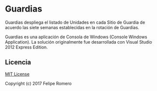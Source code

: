 # Guardias

Guardias despliega el listado de Unidades en cada Sitio de Guardia de acuerdo las siete semanas establecidas en la rotación de Guardias.

Guardias es una aplicación de Consola de Windows (Console Windows Application). La solución originalmente fue desarrollada con Visual Studio 2012 Express Edition.

## Licencia

[MIT License](/LICENSE)

Copyright (c) 2017 Felipe Romero
